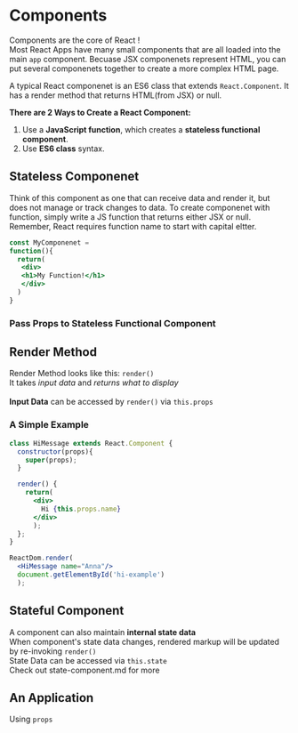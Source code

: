 # Components
Components are the core of React ! <br/>
Most React Apps have many small components that are all loaded into the main `app` component. Becuase JSX componenets represent HTML, you can put several componenets together to create a more complex HTML page. <br/>

A typical React componenet is an ES6 class that extends `React.Component`. It has a render method that returns HTML(from JSX) or null. 

**There are 2 Ways to Create a React Component:** 
1. Use a **JavaScript function**, which creates a **stateless functional component**.
2. Use **ES6 class** syntax.

## Stateless Componenet 
 Think of this component as one that can receive data and render it, but does not manage or track changes to data. To create componenet with function, simply write a JS function that returns either JSX or null. Remember, React requires function name to start with capital eltter. 

 ```jsx
 const MyComponenet = 
 function(){
   return(
    <div>
    <h1>My Function!</h1>
    </div>
   )
 }
 ```

 ### Pass Props to Stateless Functional Component 
 

## Render Method
Render Method looks like this: ```render()``` <br>
It takes *input data* and *returns what to display*
<br>
<br>
**Input Data** can be accessed by ```render()``` via ```this.props```

### A Simple Example

```jsx
class HiMessage extends React.Component {
  constructor(props){
    super(props);
  }

  render() {
    return(
      <div>
        Hi {this.props.name}
      </div>
      );
  };
}

ReactDom.render(
  <HiMessage name="Anna"/>
  document.getElementById('hi-example')
  );
  ```
## Stateful Component
A component can also maintain **internal state data**
<br>
When component's state data changes, rendered markup will be updated by re-invoking ```render()```
<br>
State Data can be accessed via ```this.state```
<br>
Check out state-component.md for more


## An Application
Using `props`
